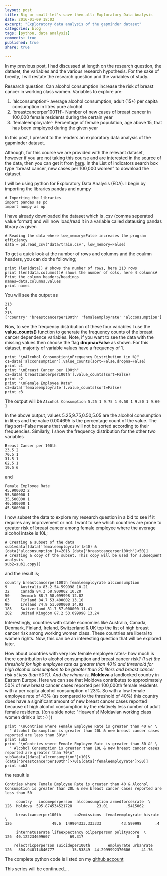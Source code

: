 ```yaml
---
layout: post
title: Big or small-let's save them all: Exploratory Data Analysis
date: 2016-01-09 18:03
excerpt: "Exploratory data analysis of the gapminder dataset"
categories: blog
tags: [python, data analysis]
comments: true
published: true
share: true

---
```

In my previous post, I had discussed at length on the research question, the dataset, the variables and the various research hypothesis.
For the sake of brevity, I will restate the research question and the variables of study.

Research question: Can alcohol consumption increase the risk of breast cancer in working class women.
Variables to explore are:
<ol>
	<li>‘alcconsumption’- average alcohol consumption, adult (15+) per capita consumption in litres pure alcohol</li>
	<li>‘breastcancerper100TH’- Number of new cases of breast cancer in 100,000 female residents during the certain year</li>
	<li>‘femaleemployrate’- Percentage of female population, age above 15, that has been employed during the given year</li>
</ol>
In this post, I present to the readers an exploratory data analysis of the gapminder dataset.

Although, for this course we are provided with the relevant dataset, however if you are not taking this course and are interested in the source of the data, then you can get it from <a href="http://www.gapminder.org/data/">here</a>. In the List of indicators search box type “breast cancer, new cases per 100,000 women” to download the dataset.

I will be using python for Exploratory Data Analysis (EDA). I begin by importing the libraries pandas and numpy

	# Importing the libraries
	import pandas as pd
	import numpy as np

I have already downloaded the dataset which is .csv (comma seperated value format) and will now load/read it in a variable called datausing pandas library as given

	# Reading the data where low_memory=False increases the program efficiency
	data = pd.read_csv('data/train.csv', low_memory=False)

To get a quick look at the number of rows and columns and the coulmn headers, you can do the following;

	print (len(data)) # shows the number of rows, here 213 rows
	print (len(data.columns))# shows the number of cols, here 4 columns# Print the column headers/headings
	names=data.columns.values
	print names

You will see the output as

	213
	4
	213
	['country' 'breastcancerper100th' 'femaleemployrate' 'alcconsumption']

Now, to see the frequency distribution of these four variables I use the <strong>value_counts() </strong>function to generate the frequency counts of the breast cancer dependence variables. Note, if you want to see the data with the missing values then choose the flag <strong>dropna=False</strong> as shown. For this dataset, majority of variable values have a frequency of 1.

	print "\nAlcohol Consumption\nFrequency Distribution (in %)"
	c1=data['alcconsumption'].value_counts(sort=False,dropna=False)
	print c1
	print "\nBreast Cancer per 100th"
	c2=data['breastcancerper100th'].value_counts(sort=False)
	print c2
	print "\nFemale Employee Rate"
	c3=data['femaleemployrate'].value_counts(sort=False)
	print c3 

The output will be `Alcohol Consumption 5.25 1 9.75 1 0.50 1 9.50 1 9.60 1`

In the above output, values 5.25,9.75,0.50,5.05 are the alcohol consumption in litres and the value 0.004695 is the percentage count of the value. The flag sort=False means that values will not be sorted according to their frequencies. Similarly, I show the frequency distribution for the other two variables

	Breast Cancer per 100th
	23.5 2
	70.5 1
	31.5 1
	62.5 1
	19.5 6

and

	Female Employee Rate
	45.900002 2
	55.500000 1
	35.500000 1
	40.500000 1
	45.500000 1

I now subset the data to explore my research question in a bid to see if it requires any improvement or not. I want to see which countries are prone to greater risk of breast cancer among female employee where the average alcohol intake is 10L;

	# Creating a subset of the data
	sub1=data[(data['femaleemployrate']>40) & (data['alcconsumption']>=20)& (data['breastcancerper100th']<50)]
	# creating a copy of the subset. This copy will be used for subsequent analysis
	sub2=sub1.copy()

and the result is;

	country breastcancerper100th femaleemployrate alcconsumption
	9      Australia 83.2 54.599998 10.21
	32     Canada 84.3 58.900002 10.20
	50     Denmark 88.7 58.099998 12.02
	63     Finland 84.7 53.400002 13.10
	90     Ireland 74.9 51.000000 14.92
	185    Switzerland 81.7 57.000000 11.41
	202    United Kingdom 87.2 53.099998 13.24

Interestingly, countries with stable economies like Australia, Canada, Denmark, Finland, Ireland, Switzerland &amp; UK top the list of high breast cancer risk among working women class. These countries are liberal to women rights. Now, this can be an interesting question that will be explored later.

How about countries with very low female employee rates- how much is there contribution to alcohol consumption and breast cancer risk? <em>(I set the threshold for high employee rate as greater than 40% and threshold for high alcohol consumption to be greater than 20 liters and breast cancer risk at less than 50%). And the winner is,</em> <strong>Moldova </strong>a landlocked country in Eastern Europe. Here we can see that Moldova contributes to approximately 50% of new breast cancer cases reported per 100,000th female residents with a per capita alcohol consumption of 23%. So with a low female employee rate of 43% (as compared to the threshold of 40%) this country does have a significant amount of new breast cancer cases reported because of high alcohol consumption by the relatively less number of adult female residents. ((on a side note: "Heaven's! Moldavian working class women drink a lot :-) ))

	print "\nContries where Female Employee Rate is greater than 40 &" \
      " Alcohol Consumption is greater than 20L & new breast cancer cases reported are less than 50\n"
	print sub2
	print "\nContries where Female Employee Rate is greater than 50 &" \
      " Alcohol Consumption is greater than 10L & new breast cancer cases reported are greater than 70\n"
	sub3=data[(data['alcconsumption']>10)&(data['breastcancerper100th']>70)&(data['femaleemployrate']>50)]
	print sub3

the result is

	Contries where Female Employee Rate is greater than 40 & Alcohol Consumption is greater than 20L & new breast cancer cases reported are less than 50
	
	     country   incomeperperson  alcconsumption armedforcesrate  \
	126  Moldova  595.874534521728           23.01        .5415062   
	
	     breastcancerper100th      co2emissions  femaleemployrate hivrate  \
	126                  49.6  149904333.333333         43.599998      .4   
	
	     internetuserate lifeexpectancy oilperperson polityscore  \
	126  40.122234699607         69.317                        8   
	
	    relectricperperson suicideper100th        employrate urbanrate  
	126   304.940114846777        15.53849  44.2999992370606     41.76  

The complete python code is listed on my <a href="https://github.com/duttashi/Data-Analysis-Visualization/blob/master/gapminder%20data%20analysis.ipynb" target="_blank">github account</a>

This series will be continued....
